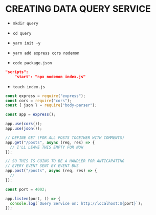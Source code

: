 # CREATING DATA QUERY SERVICE

- `mkdir query`

- `cd query`

- `yarn init -y`

- `yarn add express cors nodemon`

- `code package.json`

```json
"scripts":
    "start": "npx nodemon index.js"
```

- `touch index.js`

```js
const express = require("express");
const cors = require("cors");
const { json } = require("body-parser");

const app = express();

app.use(cors());
app.use(json());

// DEFINE GET (FOR ALL POSTS TOGETHER WITH COMMENTS)
app.get("/posts", async (req, res) => {
  // I'LL LEAVE THIS EMPTY FOR NOW
});

// SO THIS IS GOING TO BE A HANDLER FOR ANTICAPATING
// EVERY EVENT SENT BY EVENT BUS
app.post("/posts", async (req, res) => {
  //
});

const port = 4002;

app.listen(port, () => {
  console.log(`Query Service on: http://localhost:${port}`);
});
```

